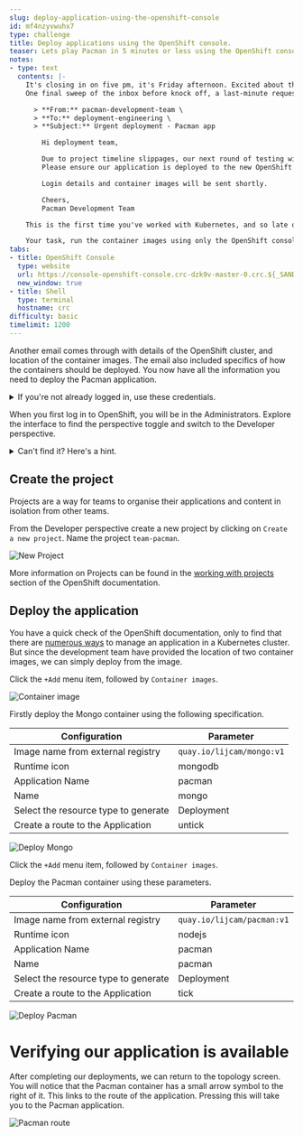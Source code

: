 ```yaml
---
slug: deploy-application-using-the-openshift-console
id: mf4nzyvwuhx7
type: challenge
title: Deploy applications using the OpenShift console.
teaser: Lets play Pacman in 5 minutes or less using the OpenShift console.
notes:
- type: text
  contents: |-
    It's closing in on five pm, it's Friday afternoon. Excited about the weekend, you're already making mental notes on what you want to do on Saturday.
    One final sweep of the inbox before knock off, a last-minute request comes from one of the application teams.

      > **From:** pacman-development-team \
      > **To:** deployment-engineering \
      > **Subject:** Urgent deployment - Pacman app

        Hi deployment team,

        Due to project timeline slippages, our next round of testing will be conducted over the weekend. We are also trialling a container-based delivery method of our application.
        Please ensure our application is deployed to the new OpenShift cluster before Saturday morning.

        Login details and container images will be sent shortly.

        Cheers,
        Pacman Development Team

    This is the first time you've worked with Kubernetes, and so late on a Friday! Where do you start?

    Your task, run the container images using only the OpenShift console.
tabs:
- title: OpenShift Console
  type: website
  url: https://console-openshift-console.crc-dzk9v-master-0.crc.${_SANDBOX_ID}.instruqt.io
  new_window: true
- title: Shell
  type: terminal
  hostname: crc
difficulty: basic
timelimit: 1200
---
```

Another email comes through with details of the OpenShift cluster, and location of the container images.
The email also included specifics of how the containers should be deployed.
You now have all the information you need to deploy the Pacman application.

<details><summary>If you're not already logged in, use these credentials.</summary>
<pre>
  username: admin
  password: admin
</pre>
</details>


When you first log in to OpenShift, you will be in the Administrators. Explore the interface to find the perspective toggle and switch to the Developer perspective.

<details><summary>Can't find it? Here's a hint.</summary>

![perspective-toggle](../assets/perspective-toggle.png)

</details>

## Create the project

Projects are a way for teams to organise their applications and content in isolation from other teams.

From the Developer perspective create a new project by clicking on `Create a new project`.
Name the project `team-pacman`.

![New Project](../assets/create-new-project.png)

More information on Projects can be found in the [working with projects](https://docs.openshift.com/container-platform/4.10/applications/projects/working-with-projects.html "Red Hat OpenShift documentation") section of the OpenShift documentation.

## Deploy the application

You have a quick check of the OpenShift documentation, only to find that there are [numerous ways](https://docs.openshift.com/container-platform/4.10/applications/creating_applications/odc-creating-applications-using-developer-perspective.html "Red Hat OpenShift documentation") to manage an application in a Kubernetes cluster. But since the development team have provided the location of two container images, we can simply deploy from the image.

Click the `+Add` menu item, followed by `Container images`.

![Container image](../assets/container-images.png)

Firstly deploy the Mongo container using the following specification.



| Configuration                        | Parameter                 |
|--------------------------------------|---------------------------|
| Image name from external registry    | `quay.io/lijcam/mongo:v1` |
| Runtime icon                         | mongodb                   |
| Application Name                     | pacman                    |
| Name                                 | mongo                     |
| Select the resource type to generate | Deployment                |
| Create a route to the Application    | untick                    |

![Deploy Mongo](../assets/deploy-mongo.png)

Click the `+Add` menu item, followed by `Container images`.

Deploy the Pacman container using these parameters.

| Configuration                        | Parameter                  |
|--------------------------------------|----------------------------|
| Image name from external registry    | `quay.io/lijcam/pacman:v1` |
| Runtime icon                         | nodejs                     |
| Application Name                     | pacman                     |
| Name                                 | pacman                     |
| Select the resource type to generate | Deployment                 |
| Create a route to the Application    | tick                       |

![Deploy Pacman](../assets/deploy-pacman.png)

# Verifying our application is available

After completing our deployments, we can return to the topology screen. You will notice that the Pacman container has a small arrow symbol to the right of it. This links to the route of the application. Pressing this will take you to the Pacman application.

![Pacman route](../assets/launch-route.png)
